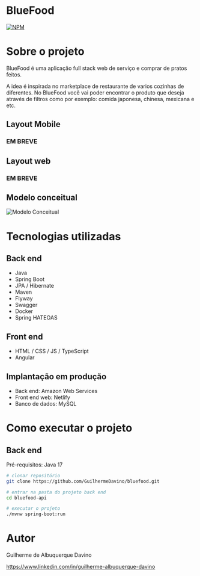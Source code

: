 # BlueFood
[![NPM](https://img.shields.io/npm/l/react)](https://github.com/GuilhermeDavino/bluefood/blob/main/LICENSE) 

# Sobre o projeto

BlueFood é uma aplicação full stack web de serviço e comprar de pratos feitos.

A idea é inspirada no marketplace de restaurante de varios cozinhas de diferentes. 
No BlueFood você vai poder encontrar o produto que deseja através de filtros como por exemplo: comida japonesa, chinesa, mexicana e etc.

## Layout Mobile
### EM BREVE

## Layout web
### EM BREVE

## Modelo conceitual
![Modelo Conceitual](https://github.com/GuilhermeDavino/assets/blob/main/modelo-dados-bluefood.jpg)

# Tecnologias utilizadas
## Back end
- Java
- Spring Boot
- JPA / Hibernate
- Maven
- Flyway
- Swagger
- Docker
- Spring HATEOAS
## Front end
- HTML / CSS / JS / TypeScript
- Angular
## Implantação em produção
- Back end: Amazon Web Services
- Front end web: Netlify
- Banco de dados: MySQL

# Como executar o projeto

## Back end
Pré-requisitos: Java 17

```bash
# clonar repositório
git clone https://github.com/GuilhermeDavino/bluefood.git

# entrar na pasta do projeto back end
cd bluefood-api

# executar o projeto
./mvnw spring-boot:run
```



# Autor

Guilherme de Albuquerque Davino

https://www.linkedin.com/in/guilherme-albuquerque-davino
